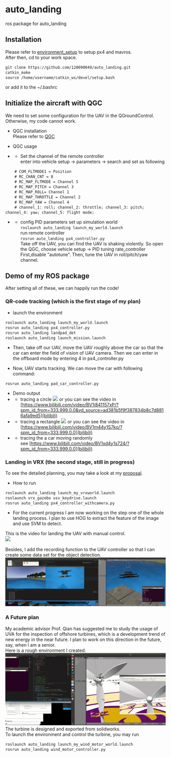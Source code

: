 # auto_landing
ros package for auto_landing

## Installation
Please refer to [environment_setup](https://github.com/120090049/auto_landing/wiki) to setup px4 and mavros.   
After then, cd to your work space.  
```
git clone https://github.com/120090049/auto_landing.git  
catkin_make  
source /home/username/catkin_ws/devel/setup.bash   
```   
or add it to the ~/.bashrc

## Initialize the aircraft with QGC
We need to set some configuration for the UAV in the QGroundControl. Otherwise, my code cannot work.  
* QGC installation  
Please refer to [QGC](https://blog.csdn.net/Legendyyy/article/details/127177714?ops_request_misc=%257B%2522request%255Fid%2522%253A%2522166971163916800180668420%2522%252C%2522scm%2522%253A%252220140713.130102334..%2522%257D&request_id=166971163916800180668420&biz_id=0&utm_medium=distribute.pc_search_result.none-task-blog-2~all~sobaiduend~default-2-127177714-null-null.142^v67^control,201^v3^add_ask,213^v2^t3_control1&utm_term=ubuntu18.04%E5%AE%89%E8%A3%85qgc%E5%9C%B0%E9%9D%A2%E7%AB%99&spm=1018.2226.3001.4187)

* QGC usage  
* * Set the channel of the remote controller   
enter into vehicle setup -> parameters -> search and set as following
```
    # COM_FLTMODE1 = Position
    # RC_CHAN_CNT = 8
    # RC_MAP_FLTMODE = Channel 5
    # RC_MAP_PITCH = Channel 3
    # RC_MAP_ROLL= Channel 1
    # RC_MAP_THROTTLE = Channel 2
    # RC_MAP_YAW = Channel 4
    # channel_1: roll; channel_2: throttle; channel_3: pitch; channel_4: yaw; channel_5: flight mode;
```

* * config PID parameters
set up simulation world  
`roslaunch auto_landing launch_my_world.launch `  
run remote controller  
`rosrun auto_landing px4_controller.py`  
Take off the UAV, you can find the UAV is shaking violently. So open the QGC, choose vehicle setup -> PID tuning rate_controller   
First,disable "autotune". Then, tune the UAV in roll/pitch/yaw channel.

## Demo of my ROS package
After setting all of these, we can happily run the code!
### QR-code tracking (which is the first stage of my plan)
* launch the environment
```
roslaunch auto_landing launch_my_world.launch
rosrun auto_landing px4_controller.py
rosrun auto_landing landpad_det
roslaunch auto_landing launch_mission.launch
```
* Then, take off our UAV, move the UAV roughly above the car so that the car can enter the field of vision of UAV camera. Then we can enter in the offboard mode by entering 4 in px4_controller.py  

* Now, UAV starts tracking. We can move the car with following command:  
```
rosrun auto_landing pad_car_controller.py
```
* Demo output
* * tracing a circle
![](https://github.com/120090049/auto_landing/blob/master/pic/circlegif.gif)
or you can see the video in [https://www.bilibili.com/video/BV1i841157xP/?spm_id_from=333.999.0.0&vd_source=ad381b5f9f387834b8c7d8816afa9ed5](bilibili)
* * tracing a rectangle
![](https://github.com/120090049/auto_landing/blob/master/pic/rectanglegif.gif)
or you can see the video in [https://www.bilibili.com/video/BV1m44y1S7ko/?spm_id_from=333.999.0.0](bilibili)
* * tracing the a car moving randomly  
see [https://www.bilibili.com/video/BV1xd4y1s724/?spm_id_from=333.999.0.0](bilibili)

### Landing in VRX (the second stage, still in progress)
To see the detailed planning, you may take a look at my [proposal](https://github.com/120090049/auto_landing/blob/master/file/proposal_lingpeng_chen.pdf).
* How to run
```
roslaunch auto_landing launch_my_vrxworld.launch
roslaunch vrx_gazebo usv_keydrive.launch
rosrun auto_landing px4_controller_withcamera.py
```
* For the current progress 
I am now working on the step one of the whole landing process. I plan to use HOG to extract the feature of the image and use SVM to detect.  
 
This is the video for landing the UAV with manual control.  
![](https://github.com/120090049/auto_landing/blob/master/pic/landinggif.gif)  

Besides, I add the recording function to the UAV controller so that I can create some data set for the object detection.  
![](https://github.com/120090049/auto_landing/blob/master/pic/record.jpg)

### A Future plan
My academic advisor Prof. Qian has suggested me to study the usage of UVA for the inspection of offshore turbines, which is a development trend of new energy in the near future. I plan to work on this direction in the future, say, when I am a senior.  
Here is a rough environment I created.   
![](https://github.com/120090049/auto_landing/blob/master/pic/windturbines.jpg)
The turbine is designed and exported from solidworks.  
To launch the environment and control the turbine, you may run
```
roslaunch auto_landing launch_my_wind_motor_world.launch
rosrun auto_landing wind_motor_controller.py
```


